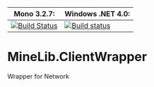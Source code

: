 **Mono 3.2.7:** | **Windows .NET 4.0:**
------------ | -------------
[![Build Status](https://travis-ci.org/Aragas/MineLib.ClientWrapper.svg?branch=master)](https://travis-ci.org/Aragas/MineLib.ClientWrapper) | [![Build status](https://ci.appveyor.com/api/projects/status/kocrbujr1rws3dy6?svg=true)](https://ci.appveyor.com/project/Aragas/minelib-clientwrapper)

MineLib.ClientWrapper
===============

Wrapper for Network
